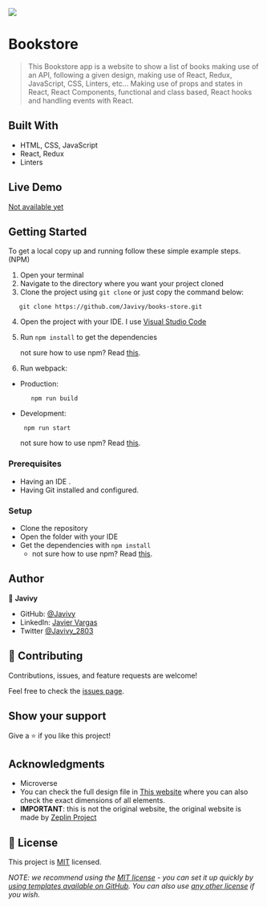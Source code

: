 ![](https://img.shields.io/badge/Microverse-blueviolet)

# Bookstore

> This Bookstore app is a website to show a list of books making use of an API, following a given design, making use of React, Redux, JavaScript, CSS, Linters, etc... Making use of props and states in React, React Components, functional and class based, React hooks and handling events with React.


## Built With

- HTML, CSS, JavaScript
- React, Redux
- Linters

## Live Demo

[Not available yet](https://github.com/Javivy/books-store)


## Getting Started
To get a local copy up and running follow these simple example steps. (NPM)
1. Open your terminal
2. Navigate to the directory where you want your project cloned
3. Clone the project using `git clone` or just copy the command below:
```  
   git clone https://github.com/Javivy/books-store.git
```   
4. Open the project with your IDE. I use [Visual Studio Code](https://code.visualstudio.com/download)
5. Run `npm install` to get the dependencies

   not sure how to use npm? Read [this](https://docs.npmjs.com/downloading-and-installing-node-js-and-npm).
6. Run webpack:
- Production:
   ``` 
      npm run build
   ```  
- Development:
  ```
   npm run start
  ```
  not sure how to use npm? Read [this](https://docs.npmjs.com/downloading-and-installing-node-js-and-npm).

### Prerequisites
- Having an IDE .
- Having Git installed and configured.

### Setup
- Clone the repository
- Open the folder with your IDE
- Get the dependencies with `npm install` 
  - not sure how to use npm? Read [this](https://docs.npmjs.com/downloading-and-installing-node-js-and-npm).

## Author

👤 **Javivy**

- GitHub: [@Javivy](https://github.com/Javivy)
- LinkedIn: [Javier Vargas](https://www.linkedin.com/in/javier-alejandro-vargas-ortega)
- Twitter [@Javivy_2803](https://twitter.com/Javivy_2803)

## 🤝 Contributing

Contributions, issues, and feature requests are welcome!

Feel free to check the [issues page](https://github.com/Javivy/books-store/issues).

## Show your support

Give a ⭐️ if you like this project!

## Acknowledgments

- Microverse
- You can check the full design file in [This website](https://pedantic-beaver-cb923b.netlify.app/#/) where you can also check the exact dimensions of all elements.
- **IMPORTANT**: this is not the original website, the original website is made by [Zeplin Project](https://app.zeplin.io/project/5b35a9e13227086040f8eb75/screen/5b695e29bb8c844f118f9378)

## 📝 License

This project is [MIT](./MIT.md) licensed.

_NOTE: we recommend using the [MIT license](https://choosealicense.com/licenses/mit/) - you can set it up quickly by [using templates available on GitHub](https://docs.github.com/en/communities/setting-up-your-project-for-healthy-contributions/adding-a-license-to-a-repository). You can also use [any other license](https://choosealicense.com/licenses/) if you wish._

